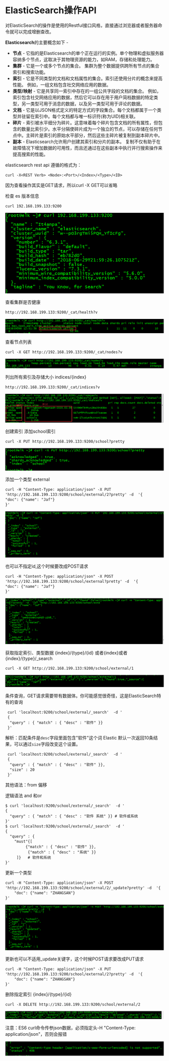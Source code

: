 # ElasticSearch操作API

对ElasticSearch的操作是使用的Restful接口风格，直接通过浏览器或者服务器命令就可以完成增删查改。

**Elasticsearch**的主要概念如下 -

- **节点** - 它指的是Elasticsearch的单个正在运行的实例。单个物理和虚拟服务器容纳多个节点，这取决于其物理资源的能力，如RAM，存储和处理能力。
- **集群** - 它是一个或多个节点的集合。 集群为整个数据提供跨所有节点的集合索引和搜索功能。
- **索引** - 它是不同类型的文档和文档属性的集合。索引还使用分片的概念来提高性能。 例如，一组文档包含社交网络应用的数据。
- **类型/映射** - 它是共享同一索引中存在的一组公共字段的文档的集合。 例如，索引包含社交网络应用的数据，然后它可以存在用于用户简档数据的特定类型，另一类型可用于消息的数据，以及另一类型可用于评论的数据。
- **文档** - 它是以JSON格式定义的特定方式的字段集合。每个文档都属于一个类型并驻留在索引中。每个文档都与唯一标识符(称为UID)相关联。
- **碎片** - 索引被水平细分为碎片。这意味着每个碎片包含文档的所有属性，但包含的数量比索引少。水平分隔使碎片成为一个独立的节点，可以存储在任何节点中。主碎片是索引的原始水平部分，然后这些主碎片被复制到副本碎片中。
- **副本** - Elasticsearch允许用户创建其索引和分片的副本。 复制不仅有助于在故障情况下增加数据的可用性，而且还通过在这些副本中执行并行搜索操作来提高搜索的性能。

elasticsearch rest api 遵循的格式为：
```
curl -X<REST Verb> <Node>:<Port>/<Index>/<Type>/<ID>
```
因为查看操作其实是GET请求，所以curl  -X GET可以省略

检查 es 版本信息

```
curl 192.168.199.133:9200
```
![image-20200310164928473](../images/image-20200310164928473.png)

查看集群是否健康

```
http://192.168.199.133:9200/_cat/health?v
```

![image-20200310165201299](../images/image-20200310165201299.png)

查看节点列表

```
curl -X GET http://192.168.199.133:9200/_cat/nodes?v
```

![image-20200310165409196](../images/image-20200310165409196.png)

列出所有索引及存储大小  indices/{index}

```
http://192.168.199.133:9200/_cat/indices?v
```

![image-20200310165605055](../images/image-20200310165605055.png)

创建索引  添加school索引

```
curl -X PUT http://192.168.199.133:9200/school?pretty
```

![image-20200310170312937](../images/image-20200310170312937.png)

添加一个类型  external

```
curl -H "Content-Type: application/json" -X PUT 'http://192.168.199.133:9200/school/external/2?pretty' -d  '{
"doc": {"name": "Jaf"}
}'
```

![image-20200310173825686](../images/image-20200310173825686.png)

也可以不指定id,这个时候要改成POST请求

```
curl -H "Content-Type: application/json" -X POST 'http://192.168.199.133:9200/school/external?pretty' -d  '{
"doc": {"name": "Jaf"}
}'
```
![image-20200310180117165](../images/image-20200310180117165.png)

获取指定索引、类型数据 {index}/{type}/{id} 或者{index}或者{index}/{type}/_search

```
curl -X GET http://192.168.199.133:9200/school/external/1
```

![image-20200310174742805](../images/image-20200310174742805.png)

条件查询，GET请求需要带有数据体。你可能感觉很奇怪，这是ElasticSearch特有的查询

```
 curl 'localhost:9200/school/external/_search'  -d '
 {
  "query" : { "match" : { "desc" : "软件" }}
 }'
```

解析：匹配条件是`desc`字段里面包含"软件"这个词
Elastic 默认一次返回10条结果，可以通过`size`字段改变这个设置。

```
 curl 'localhost:9200/school/external/_search'  -d '
 {
  "query" : { "match" : { "desc" : "软件" }},
  "size" : 20
 }'
```

其他语法：from 偏移

逻辑语法 and 和or

```
$ curl 'localhost:9200/school/external/_search'  -d '
{
  "query" : { "match" : { "desc" : "软件 系统" }} # 软件或系统
}'
$ curl 'localhost:9200/school/external/_search'  -d '
{
  "query" : { 
  	"must"{[
  		 {"match" : { "desc" : "软件" }},
          {"match" : { "desc" : "系统" }}
     ]}   # 软件和系统
}'
```

更新一个类型

```
curl -H "Content-Type: application/json" -X POST 'http://192.168.199.133:9200/school/external/2/_update?pretty' -d  '{
	"doc": {"name": "ZHANGSAN"}
}'
```

![image-20200310174830219](../images/image-20200310174830219.png)

更新也可以不适用_update关键字，这个时候POST请求要改成PUT请求

```
curl -H "Content-Type: application/json" -X PUT 'http://192.168.199.133:9200/school/external/2?pretty' -d  '{
	"doc": {"name": "ZHANGSAN"}
}'
```

删除指定索引 {index}/{type}/{id}

```
curl -X DELETE http://192.168.199.133:9200/school/external/2
```

![image-20200310175000146](../images/image-20200310175000146.png)

注意：ES6 curl命令传参json数据，必须指定头-H "Content-Type: application/json"，否则会报错

![image-20200310174226400](../images/image-20200310174226400.png)

